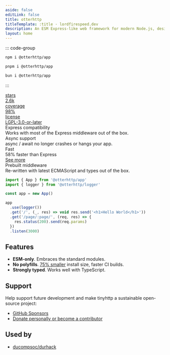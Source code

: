 ```yaml
---
aside: false
editLink: false
title: otterhttp 
titleTemplate: :title · lordfirespeed.dev
description: An ESM Express-like web framework for modern Node.js, designed with TypeScript in mind
layout: home
---
```


<script setup lang="ts">
import { VPButton } from 'vitepress/theme'
</script>

<div class="max-w-[1120px] mx-auto vp-doc relative px-[24px] mb-[96px] mt-[32px] md:px-0 md:mb-[64px]">

<div class="pt-[48px] max-sm:pt-0">
  <div class="px-7 max-sm:px-0 flex justify-between z-0 max-md:justify-center">
    <div class="flex flex-col justify-between w-[440px] space-y-10 max-lg:w-[300px] max-md:hidden">
      <div class="h-full">

::: code-group

```bash [npm]
npm i @otterhttp/app
```

```bash [pnpm]
pnpm i @otterhttp/app
```

```bash [bun]
bun i @otterhttp/app
```

:::

  </div>
  <div class="flex justify-between space-x-2">
  <a href="https://github.com/tinyhttp/tinyhttp/stargazers" class="cursor-pointer h-10 max-w-[120px] flex-1 relative rounded-lg overflow-hidden border border-black/10 dark:border-white/20" style="color: inherit;" rel="noreferrer noopener" target="_blank">
    <div class="absolute flex z-0 p-[6px] h-full w-full">
      <div class="flex-1 bg-white/60 dark:bg-black/40 flex items-center w-full h-full rounded-md">
        <span class="font-medium text-[15px] opacity-80 w-full text-center">stars</span>
      </div>
      <div class="flex items-center h-full px-2">
        <span class="font-medium text-[15px] text-center w-full text-black dark:text-white">2.6k</span>
      </div>
    </div>
    <div class="absolute left-0 right-0 top-0 bottom-0 bg-black/5 dark:bg-white/10 z-[-1]" />
    <div class="absolute left-0 right-0 top-0 bottom-0 backdrop-blur-[2px] backdrop-filter z-[-1]" />
  </a>
  <a href="https://coveralls.io/github/tinyhttp/tinyhttp" class="cursor-pointer h-10 max-w-[160px] flex-1 relative rounded-lg overflow-hidden border border-green-400/50" style="color: inherit;" rel="noreferrer noopener" target="_blank">
    <div class="absolute flex z-0 p-[6px] h-full w-full">
      <div class="flex-1 bg-white/60 dark:bg-black/40 flex items-center w-full h-full rounded-md">
        <span class="font-medium text-[15px] opacity-80 w-full text-center">coverage</span>
      </div>
      <div class="flex items-center h-full px-2">
        <span class="font-medium text-[15px] text-center w-full text-green-600">98%</span>
      </div>
    </div>
    <div class="absolute left-0 right-0 top-0 bottom-0 bg-green-600 opacity-10 z-[-1]" />
    <div class="absolute left-0 right-0 top-0 bottom-0 backdrop-blur-[2px] backdrop-filter z-[-1]" />
  </a>
  <a href="https://github.com/OtterJS/otterhttp/blob/main/LICENSE" class="cursor-pointer h-10 max-w-[240px] flex-1 relative rounded-lg overflow-hidden border border-black/10 dark:border-white/20 max-lg:hidden" style="color: inherit;" rel="noreferrer noopener" target="_blank">
    <div class="absolute flex z-0 p-[6px] h-full w-full">
      <div class="flex-1 bg-white/60 dark:bg-black/40 flex items-center w-full h-full rounded-md">
        <span class="font-medium text-[15px] opacity-80 w-full text-center">license</span>
      </div>
      <div class="flex items-center h-full px-2">
        <span class="font-medium text-[15px] text-center w-full text-black dark:text-white">LGPL-3.0-or-later</span>
      </div>
    </div>
    <div class="absolute left-0 right-0 top-0 bottom-0 bg-black/5 dark:bg-white/10 z-[-1]" />
    <div class="absolute left-0 right-0 top-0 bottom-0 backdrop-blur-[2px] backdrop-filter z-[-1]" />
  </a>
  </div>
  </div>
  </div>
  <div class="flex justify-between flex-wrap mt-16 max-sm:hidden">
    <div class="pr-2 w-1/4 max-lg:pb-3 max-sm:px-0 max-lg:w-1/2 max-sm:w-full ">
      <div class="relative w-full h-[168px] max-lg:h-[142px] overflow-hidden">
        <div class="border-black dark:border-white border border-solid border-opacity-10 dark:border-opacity-10 rounded-lg h-full px-5 py-6 absolute z-10 flex flex-col justify-between w-full bg-card/10 dark:bg-card/25">
          <div class="text-xl font-medium text-black dark:text-white">Express compatibility</div>
          <div class="text-[17px] font-medium text-muted">Works with most of the Express middleware out of the box.</div>
        </div>
      </div>
    </div>
    <div class="pl-2 pr-2 max-sm:px-0 max-lg:pb-3 max-lg:pr-0 w-1/4 max-lg:w-1/2 max-sm:w-full ">
      <div class="relative w-full h-[168px] max-lg:h-[142px]">
        <div class="border-black dark:border-white border border-solid border-opacity-10 dark:border-opacity-10 rounded-lg h-full px-5 py-6 absolute z-10 flex flex-col w-full bg-card/10 dark:bg-card/25">
          <div class="text-xl font-medium text-black dark:text-white">Async support</div>
          <div class="mt-[14px] text-[17px] font-medium text-muted">async / await no longer crashes or hangs your app.</div>
        </div>
      </div>
    </div>
    <div class="pl-2 pr-2 max-sm:px-0 max-lg:pb-3 max-lg:pr-0 w-1/4 max-lg:w-1/2 max-sm:w-full">
      <div class="relative w-full h-[168px] max-lg:h-[142px]">
        <div class="border-black dark:border-white border border-solid border-opacity-10 dark:border-opacity-10 rounded-lg h-full px-5 py-6 absolute z-10 flex flex-col w-full bg-card/10 dark:bg-card/25">
          <div class="text-xl font-medium text-black dark:text-white">Fast</div>
          <div class="mt-[14px] text-[17px] font-medium text-muted">58% faster than Express</div>
          <a href="https://web-frameworks-benchmark.netlify.app/compare?f=tinyhttp,express" rel="noreferrer noopener" target="_blank" class="text-[17px] font-medium">See more</a>
        </div>
      </div>
    </div>
    <div class="pl-2 w-1/4 max-sm:px-0 max-lg:w-1/2 max-sm:w-full">
      <div class="relative w-full h-[168px] max-lg:h-[142px]">
        <div class="border-black dark:border-white border border-solid border-opacity-10 dark:border-opacity-10 rounded-lg h-full px-5 py-6 absolute z-10 flex flex-col justify-between w-full bg-card/10 dark:bg-card/25">
          <div class="text-xl font-medium text-black dark:text-white">Prebuilt middleware</div>
          <div class="text-[17px] font-medium text-muted">Re-written with latest ECMAScript and types out of the box.</div>
        </div>
      </div>
    </div>
  </div>
</div>

<div class="h-16" />

<div class="max-w-2xl mx-auto">

```ts
import { App } from '@otterhttp/app'
import { logger } from '@otterhttp/logger'

const app = new App()

app
  .use(logger())
  .get('/', (_, res) => void res.send('<h1>Hello World</h1>'))
  .get('/page/:page/', (req, res) => {
    res.status(200).send(req.params)
  })
  .listen(3000)
```

## Features

- **ESM-only**. Embraces the standard modules.
- **No polyfills**. [75% smaller](https://arve0.github.io/npm-download-size/#@tinyhttp%2fapp) install size, faster CI builds.
- **Strongly typed**. Works well with TypeScript.

## Support

Help support future development and make tinyhttp a sustainable open-source project:

- [GitHub Sponsors](https://github.com/sponsors/tinyhttp?metadata_campaign=docs_support)
- [Donate personally or become a contributor](https://github.com/tinyhttp/#help-the-project)

## Used by

- [ducompsoc/durhack](https://durhack.com)

</div>

<style scoped>
  html:not(.dark) img.dark {
    display: none;
  }
  .dark img.light {
    display: none;
  }

  .card {
    background-color: var(--vp-c-bg-soft);
  }

  .language-bash {
    overflow-y: hidden;
  }

  .vp-code-group, .vp-code-group .language-bash {
    height: 100%;
  }

  .vp-code-group .language-bash {
    height: 100%;
    margin-bottom: 0px;
  }

  .vp-code-group {
    margin-top: 0px;
  }

  .vp-code-group .blocks {
    height: calc(100% - 37px);
  }

  .vp-code-group .tabs label {
    font-size: 16px;
  }

  .vp-code-group .tabs {
    justify-content: left;
  }

  .vp-code-group .shiki {
    padding-top: 16px;
  }

  .vp-code-group code {
    font-size: 22px;
  }

  .tabs {
    display: flex;
    justify-content: center;
  }
</style>

</div>
